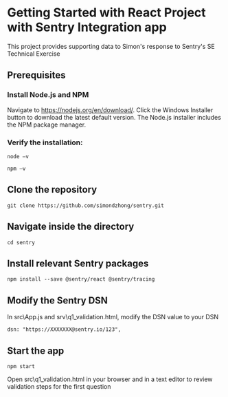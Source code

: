 # Getting Started with React Project with Sentry Integration app

This project provides supporting data to Simon's response to Sentry's SE Technical Exercise 

## Prerequisites
### Install Node.js and NPM
Navigate to https://nodejs.org/en/download/. Click the Windows Installer button to download the latest default version.
The Node.js installer includes the NPM package manager.

### Verify the installation:
```
node –v
```
```
npm –v
```

## Clone the repository
```
git clone https://github.com/simondzhong/sentry.git
```

## Navigate inside the directory
```
cd sentry
```

## Install relevant Sentry packages
```
npm install --save @sentry/react @sentry/tracing
```

## Modify the Sentry DSN
In src\App.js and srv\q1_validation.html, modify the DSN value to your DSN
```
dsn: "https://XXXXXXX@sentry.io/123",
```

## Start the app
```
npm start
```

Open src\q1_validation.html in your browser and in a text editor to review validation steps for the first question

